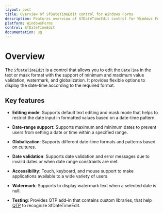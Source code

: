 ```yaml
---
layout: post
title: Overview of SfDateTimeEdit control for Windows Forms
description: Features overview of SfDateTimeEdit control for Windows Forms
platform: WindowsForms
control: SfDateTimeEdit
documentation: ug
---
```


# Overview

The `SfDateTimeEdit` is a control that allows you to edit the `DateTime` in the text or mask format with the support of minimum and maximum value validation, watermark, and globalization. It provides flexible options to display the date-time according to the required format.

## Key features

* **Editing mode**: Supports default text editing and mask mode that helps to restrict the date input in formatted values based on a date-time pattern.

* **Date-range support**: Supports maximum and minimum dates to prevent users from setting a date or time within a specified range.

* **Globalization**: Supports different date-time formats and patterns based on cultures.

* **Date validation**: Supports date validation and error messages due to invalid dates or when date range constraints are met.

* **Accessibility**: Touch, keyboard, and mouse support to make applications available to a wide variety of users.

* **Watermark**: Supports to display watermark text when a selected date is null.

* **Testing**: Provides QTP add-in that contains custom libraries, that help [QTP](https://help.syncfusion.com/windowsforms/testing/uft/supported-controls-and-methods#essential-tools) to recognize SfDateTimeEdit.